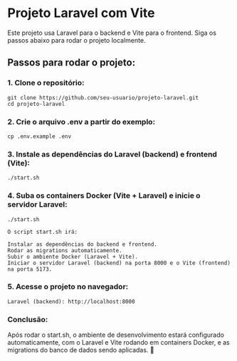 # Projeto Laravel com Vite

Este projeto usa Laravel para o backend e Vite para o frontend. Siga os passos abaixo para rodar o projeto localmente.

## Passos para rodar o projeto:

### **1. Clone o repositório:**

    git clone https://github.com/seu-usuario/projeto-laravel.git
    cd projeto-laravel

### **2. Crie o arquivo .env a partir do exemplo:**

    cp .env.example .env

### **3. Instale as dependências do Laravel (backend) e frontend (Vite):**

    ./start.sh

### **4. Suba os containers Docker (Vite + Laravel) e inicie o servidor Laravel:**

    ./start.sh

    O script start.sh irá:

    Instalar as dependências do backend e frontend.
    Rodar as migrations automaticamente.
    Subir o ambiente Docker (Laravel + Vite).
    Iniciar o servidor Laravel (backend) na porta 8000 e o Vite (frontend) na porta 5173.

### **5. Acesse o projeto no navegador:**

    Laravel (backend): http://localhost:8000

### **Conclusão:**
Após rodar o start.sh, o ambiente de desenvolvimento estará configurado automaticamente, com o Laravel e Vite rodando em containers Docker, e as migrations do banco de dados sendo aplicadas. 🚀